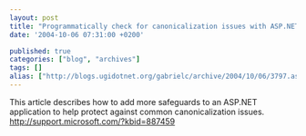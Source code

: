 ```yaml
---
layout: post
title: "Programmatically check for canonicalization issues with ASP.NET KB887459"
date: '2004-10-06 07:31:00 +0200'

published: true
categories: ["blog", "archives"]
tags: []
alias: ["http://blogs.ugidotnet.org/gabrielc/archive/2004/10/06/3797.aspx"]
---
```


<!-- more -->

<div xmlns="http://www.w3.org/1999/xhtml">This article describes how to add more safeguards to an ASP.NET application to help protect against common canonicalization issues.</div>
<div xmlns="http://www.w3.org/1999/xhtml"><a href="http://support.microsoft.com/?kbid=887459">http://support.microsoft.com/?kbid=887459</a></div>
<div xmlns="http://www.w3.org/1999/xhtml"> </div>
<div xmlns="http://www.w3.org/1999/xhtml"> </div>
